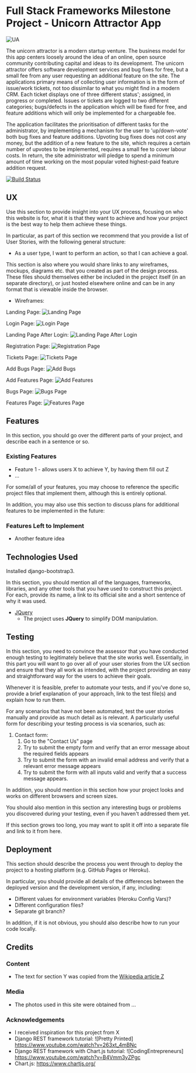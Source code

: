 # Full Stack Frameworks Milestone Project - Unicorn Attractor App

![UA](https://s3-ap-southeast-2.amazonaws.com/full-stack-frameworks/ua.PNG)

The unicorn attractor is a modern startup venture.
The business model for this app centers loosely around the idea of an online, open source community contributing capital and ideas to its development. 
The unicorn attractor offers software development services and bug fixes for free, but a small fee from any user requesting an additional feature on the site. 
The applications primary means of collecting user information is in the form of issue/work tickets, not too dissimilar to what you might find in a modern CRM. 
Each ticket displays one of three different status'; assigned, in progress or completed. 
Issues or tickets are logged to two different categories; bugs/defects in the application which will be fixed for free, and feature additions which will only be implemented for a chargeable fee. 

The application facilitates the prioritisation of different tasks for the administrator, by implementing a mechanism for the user to 'up/down-vote' both bug fixes and feature additions. 
Upvoting bug fixes does not cost any money, but the addition of a new feature to the site, which requires a certain number of upvotes to be implemented, requires a small fee to cover labour costs. 
In return, the site administrator will pledge to spend a minimum amount of time working on the most popular voted highest-paid feature addition request. 

 
[![Build Status](https://travis-ci.org/bransfieldjack/fullstack-frameworks-milestone-project-unicorn-attractor.svg?branch=master)](https://travis-ci.org/bransfieldjack/fullstack-frameworks-milestone-project-unicorn-attractor)

 
## UX
 
Use this section to provide insight into your UX process, focusing on who this website is for, what it is that they want to achieve and how your project is the best way to help them achieve these things.

In particular, as part of this section we recommend that you provide a list of User Stories, with the following general structure:
- As a user type, I want to perform an action, so that I can achieve a goal.

This section is also where you would share links to any wireframes, mockups, diagrams etc. that you created as part of the design process. These files should themselves either be included in the project itself (in an separate directory), or just hosted elsewhere online and can be in any format that is viewable inside the browser.

- Wireframes: 

Landing Page:
![Landing Page](https://s3-ap-southeast-2.amazonaws.com/full-stack-frameworks/unicorn-attractor/github/ua_landing_page.PNG)

Login Page:
![Login Page](https://s3-ap-southeast-2.amazonaws.com/full-stack-frameworks/unicorn-attractor/github/ua_login_page.PNG)

Landing Page After Login:
![Landing Page After Login](https://s3-ap-southeast-2.amazonaws.com/full-stack-frameworks/unicorn-attractor/github/ua_landing_page_after_login.PNG)

Registration Page:
![Registration Page](https://s3-ap-southeast-2.amazonaws.com/full-stack-frameworks/unicorn-attractor/github/ua_registration_page.PNG)

Tickets Page:
![Tickets Page](https://s3-ap-southeast-2.amazonaws.com/full-stack-frameworks/unicorn-attractor/github/ua_tickets_page.PNG)

Add Bugs Page:
![Add Bugs](https://s3-ap-southeast-2.amazonaws.com/full-stack-frameworks/unicorn-attractor/github/ua_add_bug_page.PNG)

Add Features Page:
![Add Features](https://s3-ap-southeast-2.amazonaws.com/full-stack-frameworks/unicorn-attractor/github/ua_add_feature_page.PNG)

Bugs Page:
![Bugs Page](https://s3-ap-southeast-2.amazonaws.com/full-stack-frameworks/unicorn-attractor/github/ua_bugs_page.PNG)

Features Page:
![Features Page](https://s3-ap-southeast-2.amazonaws.com/full-stack-frameworks/unicorn-attractor/github/ua_features_page.PNG)

## Features

In this section, you should go over the different parts of your project, and describe each in a sentence or so.
 
### Existing Features
- Feature 1 - allows users X to achieve Y, by having them fill out Z
- ...

For some/all of your features, you may choose to reference the specific project files that implement them, although this is entirely optional.

In addition, you may also use this section to discuss plans for additional features to be implemented in the future:

### Features Left to Implement
- Another feature idea

## Technologies Used

Installed django-bootstrap3.

In this section, you should mention all of the languages, frameworks, libraries, and any other tools that you have used to construct this project. For each, provide its name, a link to its official site and a short sentence of why it was used.

- [JQuery](https://jquery.com)
    - The project uses **JQuery** to simplify DOM manipulation.


## Testing

In this section, you need to convince the assessor that you have conducted enough testing to legitimately believe that the site works well. Essentially, in this part you will want to go over all of your user stories from the UX section and ensure that they all work as intended, with the project providing an easy and straightforward way for the users to achieve their goals.

Whenever it is feasible, prefer to automate your tests, and if you've done so, provide a brief explanation of your approach, link to the test file(s) and explain how to run them.

For any scenarios that have not been automated, test the user stories manually and provide as much detail as is relevant. A particularly useful form for describing your testing process is via scenarios, such as:

1. Contact form:
    1. Go to the "Contact Us" page
    2. Try to submit the empty form and verify that an error message about the required fields appears
    3. Try to submit the form with an invalid email address and verify that a relevant error message appears
    4. Try to submit the form with all inputs valid and verify that a success message appears.

In addition, you should mention in this section how your project looks and works on different browsers and screen sizes.

You should also mention in this section any interesting bugs or problems you discovered during your testing, even if you haven't addressed them yet.

If this section grows too long, you may want to split it off into a separate file and link to it from here.

## Deployment

This section should describe the process you went through to deploy the project to a hosting platform (e.g. GitHub Pages or Heroku).

In particular, you should provide all details of the differences between the deployed version and the development version, if any, including:
- Different values for environment variables (Heroku Config Vars)?
- Different configuration files?
- Separate git branch?

In addition, if it is not obvious, you should also describe how to run your code locally.


## Credits

### Content
- The text for section Y was copied from the [Wikipedia article Z](https://en.wikipedia.org/wiki/Z)

### Media
- The photos used in this site were obtained from ...

### Acknowledgements

- I received inspiration for this project from X
- Django REST framework tutorial: ![Pretty Printed] https://www.youtube.com/watch?v=263xt_4mBNc
- Django REST framework with Chart.js tutorial: ![CodingEntrepreneurs] https://www.youtube.com/watch?v=B4Vmm3yZPgc
- Chart.js: https://www.chartjs.org/